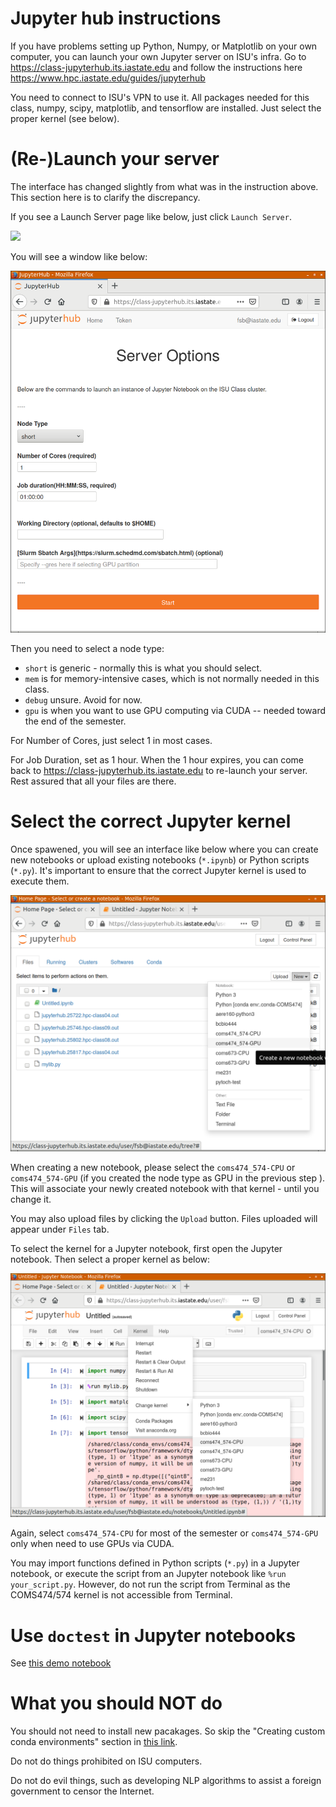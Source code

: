 # Jupyter hub instructions
If you have problems setting up Python, Numpy, or Matplotlib on your own computer, you can launch your own Jupyter server on ISU's infra. Go to https://class-jupyterhub.its.iastate.edu  and follow the instructions here https://www.hpc.iastate.edu/guides/jupyterhub

You need to connect to ISU's VPN to use it. All packages needed for this class, numpy, scipy, matplotlib, and tensorflow are installed. Just select the proper kernel (see below). 

# (Re-)Launch your server

The interface has changed slightly from what was in the instruction above. This section here is to clarify the discrepancy. 

If you see a Launch Server page like below, just click `Launch Server`. 

![](./launch.png)

 You will see a window like below: 

![](./spawn_server.png)

Then you need to select a node type: 
* `short` is generic - normally this is what you should select. 
* `mem` is for memory-intensive cases, which is not normally needed in this class. 
* `debug` unsure. Avoid for now. 
* `gpu` is when you want to use GPU computing via CUDA -- needed toward the end of the semester. 

For Number of Cores, just select 1 in most cases. 

For Job Duration, set as 1 hour. When the 1 hour expires, you can come back to  https://class-jupyterhub.its.iastate.edu  to re-launch your server. Rest assured that all your files are there. 

# Select the correct Jupyter kernel 

Once spawened, you will see an interface like below where you can create new notebooks or upload existing notebooks (`*.ipynb`) or Python scripts (`*.py`). It's important to ensure that the correct Jupyter kernel is used to execute them. 

![](./usage_annotated.png)

When creating a new notebook, please select the `coms474_574-CPU` or `coms474_574-GPU` (if you created the node type as GPU in the previous step ). This will associate your newly created notebook with that kernel - until you change it. 

You may also upload files by clicking the `Upload` button. Files uploaded will appear under `Files` tab. 

To select the kernel for a Jupyter notebook, first open the Jupyter notebook. Then select a proper kernel as below: 

![](./select_kernel_isu.png) 

Again, select  `coms474_574-CPU` for most of the semester or `coms474_574-GPU` only when need to use GPUs via CUDA.

You may import functions defined in Python scripts (`*.py`) in a Jupyter notebook, or execute the script from an Jupyter notebook like `%run your_script.py`. However, do not run the script from Terminal as the COMS474/574 kernel is not accessible from Terminal. 

# Use `doctest` in Jupyter notebooks

See [this demo notebook](./doctest_demo.ipynb)

# What you should NOT do
You should not need to install new pacakages. So skip the "Creating custom conda environments" section in [this link](https://www.hpc.iastate.edu/guides/jupyterhub).  

Do not do things prohibited on ISU computers. 

Do not do evil things, such as developing NLP algorithms to assist a foreign government to censor the Internet. 
